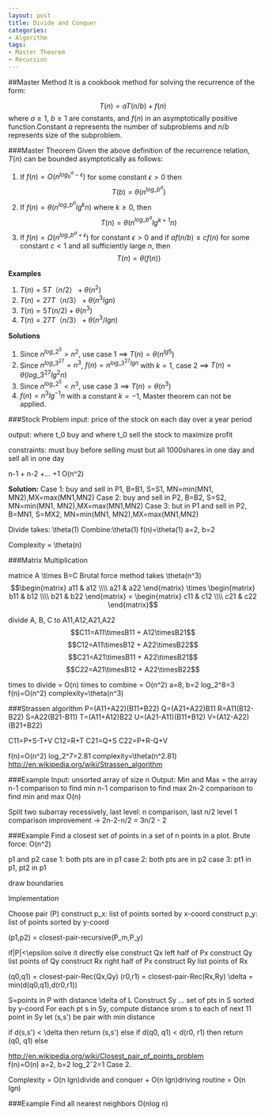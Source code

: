 ```yaml
---
layout: post
title: Divide and Conquer
categories:
- Algorithm
tags:
- Master Theorem
- Recursion
---
```


##Master Method
It is a cookbook method for solving the recurrence of the form:

$$T(n)= aT(n/b) + f(n)$$
where $a≥1$, $b≥1$ are constants, and $f(n)$ in an asymptotically positive function.Constant $a$ represents the number of subproblems and $n/b$ represents size of the subproblem.

###Master Theorem 
Given the above definition of the recurrence relation, $T(n)$ can be bounded asymptotically as follows:
 
1. If $f(n)=O(n^{log_b^a - \epsilon})$ for some constant $\epsilon>0$ then $$T(b)= \theta(n^{log\_b^a})$$
2. If $f(n)=\theta(n^{log\_b^a}lg^kn)$ where $k≥0$, then $$T(n)=\theta(n^{log\_b^a}lg^{k+1}n)$$
3. If $f(n)=\Omega(n^{log\_b^a+\epsilon})$ for constant $\epsilon>0$ and if $af(n/b)≤cf(n)$ for some constant $c<1$ and all sufficiently large $n$, then $$T(n) = \theta(f(n))$$

**Examples**

1. $T(n)=5T（n/2） + \theta(n^2)$
2. $T(n)=27T（n/3） + \theta(n^3lgn)$
3. $T(n)=5T(n/2)+ \theta(n^3)$
4. $T(n)=27T（n/3） + \theta(n^3/lgn)$

**Solutions**

1. Since $n^{log\_2^5}>n^2$, use case 1 $\implies$ $T(n)=\theta(n^{lg5})$
2. Since $n^{log\_3^{27}} = n^3$, $f(n) = n^{log\_3^27 lgn}$ with $k=1$, case 2 $\implies$ $T(n)=\theta(log\_3^{27} lg^2n)$
3. Since $n^{log\_2^5}<n^3$, use case 3 $\implies$ $T(n)=\theta(n^3)$
4. $f(n)=n^3lg^{-1}n$ with a constant $k=-1$, Master theorem can not be applied.

###Stock Problem
input: price of the stock on each day over a year period

output: where t_0 buy and where t_0 sell the stock to maximize profit

constraints: 
must buy before selling
must but all 1000shares in one day and sell all in one day

n-1 + n-2 +... +1
O(n^2)

**Solution:**
Case 1: buy and sell in P1, B=B1, S=S1, 
MN=min(MN1, MN2),MX=max(MN1,MN2)
Case 2: buy and sell in P2, B=B2, S=S2,
MN=min(MN1, MN2),MX=max(MN1,MN2)
Case 3: but in P1 and sell in P2, B=MN1, S=MX2,
MN=min(MN1, MN2),MX=max(MN1,MN2)

Divide takes: \theta(1)
Combine:\theta(1)
f(n)=\theta(1)
a=2, b=2

Complexity = \theta(n)

###Matrix Multiplication

matrice A \times B=C
Brutal force method takes \theta(n^3) 
$$\begin{matrix} a11 & a12 \\\\ a21 & a22 \end{matrix} \times \begin{matrix} b11 & b12 \\\\ b21 & b22 \end{matrix} = \begin{matrix} c11 & c12 \\\\ c21 & c22 \end{matrix}$$	

divide A, B, C to A11,A12,A21,A22
$$C11=A11\timesB11 + A12\timesB21$$
$$C12=A11\timesB12 + A22\timesB22$$
$$C21=A21\timesB11 + A22\timesB21$$
$$C22=A21\timesB12 + A22\timesB22$$

times to divide = O(n)
times to combine = O(n^2)
a=8, b=2
log_2^8=3
f(n)=O(n^2)
complexity=\theta(n^3)

###Strassen algorithm
P=(A11+A22)(B11+B22)
Q=(A21+A22)B11
R=A11(B12-B22)
S=A22(B21-B11)
T=(A11+A12)B22
U=(A21-A11)(B11+B12)
V=(A12-A22)(B21+B22)

C11=P+S-T+V
C12=R+T
C21=Q+S
C22=P+R-Q+V

f(n)=O(n^2)
log_2^7=2.81
complexity=\theta(n^2.81)
<http://en.wikipedia.org/wiki/Strassen_algorithm>

###Example
Input: unsorted array of size n
Output: Min and Max = the array
n-1 comparison to find min
n-1 comparison to find max
2n-2 comparison to find min and max
O(n)

Split two subarray recessively, 
last level: n comparison, last n/2 level 1 comparison
improvement -> 2n-2-n/2 = 3n/2 - 2

###Example
Find a closest set of points in a set of n points in a plot. 
Brute force: O(n^2)

p1 and p2
case 1: both pts are in p1
case 2: both pts are in p2
case 3: pt1 in p1, pt2 in p1

draw boundaries 


Implementation 

Choose  pair (P)
construct p_x: list of points sorted by x-coord
construct p_y: list of points sorted by y-coord

(p1,p2) = closest-pair-recursive(P_m,P_y)

if|P|<\epsilon
	solve it directly
else
	construct Qx left half of Px
	construct Qy list points of Qy
	construct Rx right half of Px
	construct Ry list points of Rx
	
(q0,q1) = closest-pair-Rec(Qx,Qy)
(r0,r1) = closest-pair-Rec(Rx,Ry)
\delta = min(d(q0,q1),d(r0,r1))	

S=points in P with distance \delta of L
Construct Sy ... set of pts in S sorted by y-coord
For each pt s in Sy, compute distance
	srom s to each of next 11 point in Sy let (s,s') be pair with min distance
	
if d(s,s') < \delta then
	return (s,s')
else if d(q0, q1) < d(r0, r1) then
	return (q0, q1)
else
		
	
<http://en.wikipedia.org/wiki/Closest_pair_of_points_problem>	
f(n)=O(n)
a=2, b=2
log_2ˆ2=1 
Case 2.

Complexity = O(n lgn)divide and conquer + O(n lgn)driving routine = O(n lgn) 


###Example
Find all nearest neighbors 
O(nlog n)
